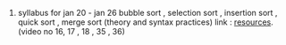 1. syllabus for jan 20 - jan 26
bubble sort , selection sort , insertion sort , quick sort , merge sort
(theory and syntax practices)
link : [resources](https://www.youtube.com/watch?v=YJeoQBevNVo&list=PLDzeHZWIZsTp4pb_WBRahP1tnipLuX9qM).
(video no 16, 17 , 18 , 35 , 36)
